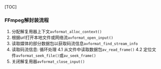 
[TOC]

### FFmpeg解封装流程

1. 分配解复用器上下文`avformat_alloc_context()`
2. 根据url打开本地文件或网络流`avformat_open_input()`
3. 读取媒体的部分数据包以获取码流信息`avformat_find_stream_info`
4. 读取码流信息: 循环处理
   4.1 从文件中读取数据包`av_read_frame()`
   4.2 定位文件`avformat_seek_file()`或`av_seek_frame()`
5. 关闭解复用器`avformat_close_input()`





